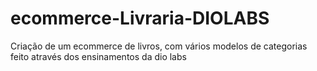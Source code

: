 # ecommerce-Livraria-DIOLABS
Criação de um ecommerce de livros, com vários modelos de categorias feito através dos ensinamentos da dio labs 
